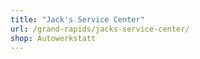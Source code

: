 ```yaml
---
title: "Jack's Service Center"
url: /grand-rapids/jacks-service-center/
shop: Autowerkstatt
---
```

